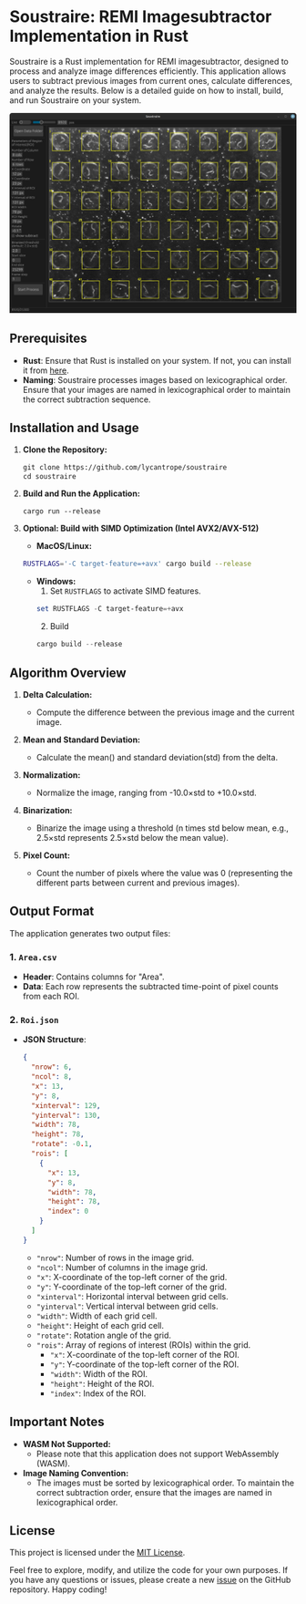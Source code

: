 # Soustraire: REMI Imagesubtractor Implementation in Rust

Soustraire is a Rust implementation for REMI imagesubtractor, designed to process and analyze image differences efficiently. This application allows users to subtract previous images from current ones, calculate differences, and analyze the results. Below is a detailed guide on how to install, build, and run Soustraire on your system.

![demo](./assets/demo.png)

## Prerequisites
- **Rust**: Ensure that Rust is installed on your system. If not, you can install it from [here](https://www.rust-lang.org/ja/tools/install).
- **Naming**: Soustraire processes images based on lexicographical order. Ensure that your images are named in lexicographical order to maintain the correct subtraction sequence.


## Installation and Usage

1. **Clone the Repository:**
    ```shell
    git clone https://github.com/lycantrope/soustraire
    cd soustraire
    ```

2. **Build and Run the Application:**
    ```shell
    cargo run --release
    ```

3. **Optional: Build with SIMD Optimization (Intel AVX2/AVX-512)**
   - **MacOS/Linux:**
    ```bash
    RUSTFLAGS='-C target-feature=+avx' cargo build --release
    ```
   - **Windows:**
      1. Set `RUSTFLAGS` to activate SIMD features.
        ```powershell
        set RUSTFLAGS -C target-feature=+avx
        ```
      2. Build
        ```powershell
        cargo build --release
        ```

## Algorithm Overview
1. **Delta Calculation:**
    - Compute the difference between the previous image and the current image.

2. **Mean and Standard Deviation:**
    - Calculate the mean() and standard deviation(std) from the delta.

3. **Normalization:**
    - Normalize the image, ranging from -10.0×std to +10.0×std.

4. **Binarization:**
    - Binarize the image using a threshold (n times std below mean, e.g., 2.5×std represents 2.5×std below the mean value).

5. **Pixel Count:**
    - Count the number of pixels where the value was 0 (representing the different parts between current and previous images).

## Output Format
The application generates two output files:

### 1. `Area.csv`
- **Header**: Contains columns for "Area".
- **Data**: Each row represents the subtracted time-point of pixel counts from each ROI.

### 2. `Roi.json`
- **JSON Structure**:
    ```json
    {
      "nrow": 6,
      "ncol": 8,
      "x": 13,
      "y": 8,
      "xinterval": 129,
      "yinterval": 130,
      "width": 78,
      "height": 78,
      "rotate": -0.1,
      "rois": [
        {
          "x": 13,
          "y": 8,
          "width": 78,
          "height": 78,
          "index": 0
        }
      ]
    }
    ```
    - `"nrow"`: Number of rows in the image grid.
    - `"ncol"`: Number of columns in the image grid.
    - `"x"`: X-coordinate of the top-left corner of the grid.
    - `"y"`: Y-coordinate of the top-left corner of the grid.
    - `"xinterval"`: Horizontal interval between grid cells.
    - `"yinterval"`: Vertical interval between grid cells.
    - `"width"`: Width of each grid cell.
    - `"height"`: Height of each grid cell.
    - `"rotate"`: Rotation angle of the grid.
    - `"rois"`: Array of regions of interest (ROIs) within the grid.
        - `"x"`: X-coordinate of the top-left corner of the ROI.
        - `"y"`: Y-coordinate of the top-left corner of the ROI.
        - `"width"`: Width of the ROI.
        - `"height"`: Height of the ROI.
        - `"index"`: Index of the ROI.

## Important Notes
- **WASM Not Supported:**
    - Please note that this application does not support WebAssembly (WASM).
- **Image Naming Convention:**
    - The images must be sorted by lexicographical order. To maintain the correct subtraction order, ensure that the images are named in lexicographical order.



## License
This project is licensed under the [MIT License](LICENSE).

Feel free to explore, modify, and utilize the code for your own purposes. If you have any questions or issues, please create a new [issue](https://github.com/lycantrope/soustraire/issues) on the GitHub repository. Happy coding!
